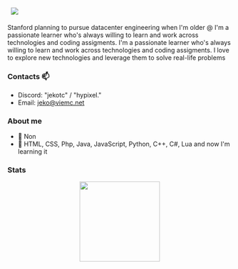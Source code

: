 ### &nbsp; ![](https://komarev.com/ghpvc/?username=JekoTC&label=Views&color=blue&style=plastic)

 Stanford planning to pursue datacenter engineering when I'm older @ I'm a passionate learner who's always willing to learn and work across technologies and coding assigments. I'm a passionate learner who's always willing to learn and work across technologies and coding assigments. I love to explore new technologies and leverage them to solve real-life problems
 
 ### Contacts 📫
- Discord: "jekotc" / "hypixel."
- Email: jeko@viemc.net

### About me
- 🔭 Non
- 🌱 HTML, CSS, Php, Java, JavaScript, Python, C++, C#, Lua and now I'm learning it


### Stats
<div align="center">
  <img height="180em" src="https://github-readme-stats.vercel.app/api?username=JekoTC&count_private=true&show_icons=true&theme=dark" />
